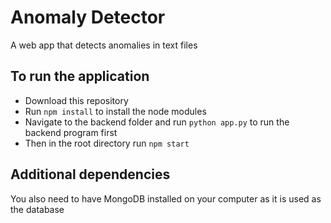 # Anomaly Detector
A web app that detects anomalies in text files

## To run the application
* Download this repository <br>
* Run `npm install` to install the node modules
* Navigate to the backend folder and run `python app.py` to run the backend program first
* Then in the root directory run `npm start` 

## Additional dependencies
You also need to have MongoDB installed on your computer as it is used as the database